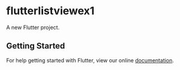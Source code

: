 # flutterlistviewex1

A new Flutter project.

## Getting Started

For help getting started with Flutter, view our online
[documentation](https://flutter.io/).

